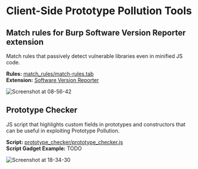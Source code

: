 # Client-Side Prototype Pollution Tools

## Match rules for Burp Software Version Reporter extension

Match rules that passively detect vulnerable libraries even in minified JS code.

**Rules:** [match_rules/match-rules.tab](/match_rules/match-rules.tab)  
**Extension:** [Software Version Reporter](https://portswigger.net/bappstore/ae62baff8fa24150991bad5eaf6d4d38)

![Screenshot at 08-56-42](https://user-images.githubusercontent.com/3295867/132972901-d60e742e-a4ad-4759-a079-4f96b870e4b1.png)

## Prototype Checker

JS script that highlights custom fields in prototypes and constructors that can be useful in exploiting Prototype Pollution.

**Script:** [prototype_checker/prototype_checker.js](/prototype_checker/prototype_checker.js)  
**Script Gadget Example:** TODO

![Screenshot at 18-34-30](https://user-images.githubusercontent.com/3295867/132973030-42b61f1c-f25d-451c-a034-1788d2fb0ff9.png)